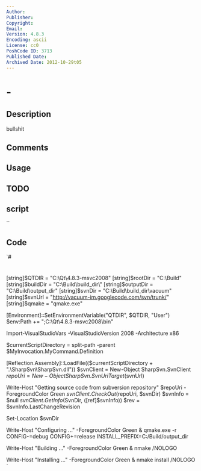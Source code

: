```yaml
---
Author: 
Publisher: 
Copyright: 
Email: 
Version: 4.8.3
Encoding: ascii
License: cc0
PoshCode ID: 3713
Published Date: 
Archived Date: 2012-10-29t05
---
```


#  - 

## Description

bullshit

## Comments



## Usage



## TODO



## script

``

## Code

`#
 #
 
 [string]$QTDIR = "C:\Qt\4.8.3-msvc2008"
 [string]$rootDir = "C:\Build\"
 [string]$buildDir = "C:\Build\build_dir\"
 [string]$outputDir = "C:\Build\output_dir\"
 [string]$svnDir = "C:\Build\build_dir\vacuum"
 [string]$svnUrl = "http://vacuum-im.googlecode.com/svn/trunk/"
 [string]$qmake = "qmake.exe"
 
 [Environment]::SetEnvironmentVariable("QTDIR", $QTDIR, "User")
 $env:Path += ";C:\Qt\4.8.3-msvc2008\bin\"
 
 Import-VisualStudioVars -VisualStudioVersion 2008 -Architecture x86
 
 $currentScriptDirectory = split-path -parent $MyInvocation.MyCommand.Definition
 
 [Reflection.Assembly]::LoadFile(($currentScriptDirectory + ".\SharpSvn\SharpSvn.dll"))
 $svnClient = New-Object SharpSvn.SvnClient
 $repoUri = New-Object SharpSvn.SvnUriTarget($svnUrl)
 
 Write-Host "Getting source code from subversion repository" $repoUri -ForegroundColor Green
 $svnClient.CheckOut($repoUri, $svnDir)
 $svnInfo = $null
 $svnClient.GetInfo($SvnDir, ([ref]$svnInfo))
 $rev = $svnInfo.LastChangeRevision
 
 Set-Location $svnDir
 
 Write-Host "Configuring ..." -ForegroundColor Green
 & qmake.exe -r CONFIG-=debug CONFIG+=release INSTALL_PREFIX=C:/Build/output_dir
 
 Write-Host "Building ..." -ForegroundColor Green
 & nmake /NOLOGO
 
 Write-Host "Installing ..." -ForegroundColor Green
 & nmake install /NOLOGO
`

